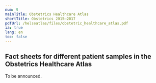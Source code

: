 ```yaml
---
num: 9
mainTitle: Obstetrics Healthcare Atlas
shortTitle: Obstetrics 2015–2017
pdfUrl: /helseatlas/files/obstetric_healthcare_atlas.pdf
ia: true
lang: en
toc: false
---
```


## Fact sheets for different patient samples in the Obstetrics Healthcare Atlas

To be announced.
